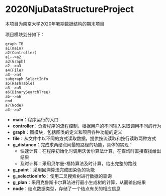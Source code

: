 # 2020NjuDataStructureProject
本项目为南京大学2020年暑期数据结构的期末项目

项目模块划分如下：

```mermaid
graph TB
a1(main)
a2(Controller)
a1-->a2
a3(Graph)
a2-->a3
a4(File)
a3-->a4
subgraph SelectInfo
a5(HashTable)
a3-->a5
a6(BinarySearchTree)
a5-->a6
end
a7(Node)
a3-->a7
```

- **main**：程序运行的入口
- **controller**：负责程序的流程控制，根据用户的不同输入采取调用不同的行为
- **graph**：图模块，包括图类的定义和项目各种功能的定义
- **file**：从文件中以不同的方式读取数据，提供按流读取和按行读取两种方式
- **g_distance**：完成求两结点间最短路径的功能，具体的实现：
  - 快速计算：在程序初始化时调用沃舍尔算法计算，在查询时直接查找给出结果
  - 及时计算：采用贝尔曼-福特算法及时计算，给出完整的路线
- **g_paint**：采用回溯算法完成图染色的功能
- **g_selectionInfo**：使用二叉搜索树进行数据的查询
- **g_plan**：采用克鲁斯卡尔算法进行最小生成树的计算，从而输出结果
- **node**：结点数据类型，存储了一个结点有关的相应信息

